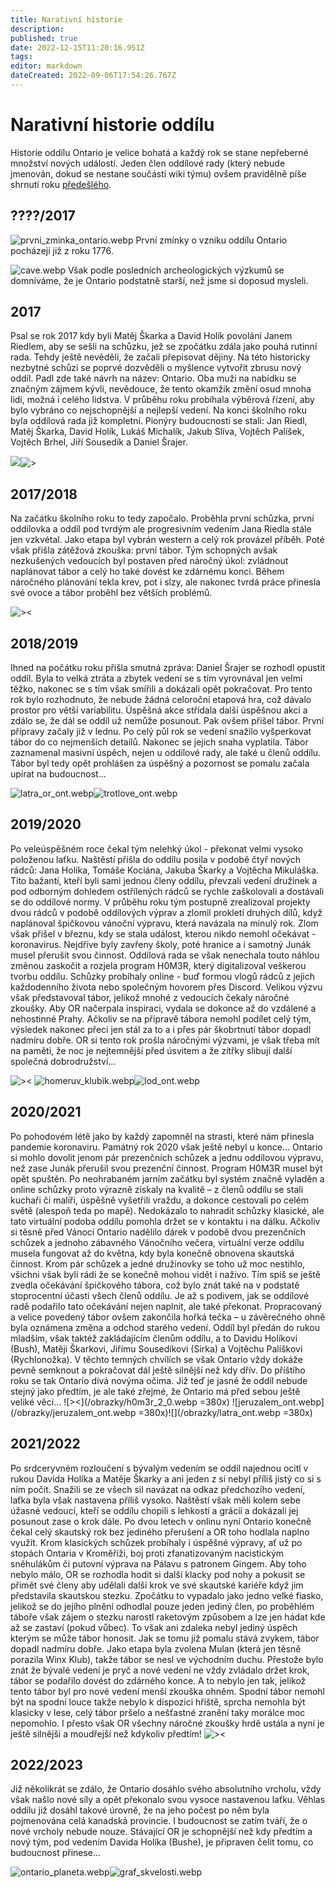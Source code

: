 ```yaml
---
title: Narativní historie
description: 
published: true
date: 2022-12-15T11:20:16.951Z
tags: 
editor: markdown
dateCreated: 2022-09-06T17:54:26.767Z
---
```


# Narativní historie oddílu

Historie oddílu Ontario je velice bohatá a každý rok se stane nepřeberné množství nových událostí. Jeden člen oddílové rady (který nebude jmenován, dokud se nestane součástí wiki týmu) ovšem pravidělně píše shrnutí roku <a href="https://ontarioskaut.wixsite.com/ontario/historie-odd%C3%ADlu">předešlého</a>. 

## ????/2017 


![prvni_zminka_ontario.webp](/obrazky/prvni_zminka_ontario.webp)
První zmínky o vzniku oddílu Ontario pocházejí již z roku 1776.


![cave.webp](/obrazky/cave.webp)
Však podle posledních archeologických výzkumů se domníváme, že je Ontario podstatně starší, než jsme si doposud mysleli.

## 2017

Psal se rok 2017 kdy byli Matěj Škarka a David Holík povoláni Janem Riedlem, aby se sešli na schůzku, jež se zpočátku zdála jako pouhá rutinní rada. Tehdy ještě nevěděli, že začali přepisovat dějiny. Na této historicky nezbytné schůzi se poprvé dozvěděli o myšlence vytvořit zbrusu nový oddíl. Padl zde také návrh na název: Ontario. Oba muži na nabídku se značným zájmem kývli, nevědouce, že tento okamžik změní osud mnoha lidí, možná i celého lidstva. V průběhu roku probíhala výběrová řízení, aby bylo vybráno co nejschopnější a nejlepší vedení. Na konci školního roku byla oddílová rada již kompletní. Pionýry budoucnosti se stali: Jan Riedl, Matěj Škarka, David Holík, Lukáš Michalík, Jakub Slíva, Vojtěch Palíšek, Vojtěch Brhel, Jiří Sousedík a Daniel Šrajer.

![](/obrazky/prvni_schuzka_ont.webp)![>](/obrazky/prvni_schuzka_02.webp)

## 2017/2018

Na začátku školního roku to tedy započalo. Proběhla první schůzka, první oddílovka a oddíl pod tvrdým ale progresivním vedením Jana Riedla stále jen vzkvétal. Jako etapa byl vybrán western a celý rok provázel příběh. Poté však přišla zátěžová zkouška: první tábor. Tým schopných avšak nezkušených vedoucích byl postaven před náročný úkol: zvládnout naplánovat tábor a celý ho také dovést ke zdárnému konci. Během náročného plánování tekla krev, pot i slzy, ale nakonec tvrdá práce přinesla své ovoce a tábor proběhl bez větších problémů.

![><](/obrazky/western_ont.webp)

## 2018/2019

Ihned na počátku roku přišla smutná zpráva: Daniel Šrajer se rozhodl opustit oddíl. Byla to velká ztráta a zbytek vedení se s tím vyrovnával jen velmi těžko, nakonec se s tím však smířili a dokázali opět pokračovat. Pro tento rok bylo rozhodnuto, že nebude žádná celoroční etapová hra, což dávalo prostor pro větší variabilitu. Úspěšná akce střídala další úspěšnou akci a zdálo se, že dál se oddíl už nemůže posunout. Pak ovšem přišel tábor. První přípravy začaly již v lednu. Po celý půl rok se vedení snažilo vyšperkovat tábor do co nejmenších detailů. Nakonec se jejich snaha vyplatila. Tábor zaznamenal masivní úspěch, nejen u oddílové rady, ale také u členů oddílu. Tábor byl tedy opět prohlášen za úspěšný a pozornost se pomalu začala upírat na budoucnost...

![latra_or_ont.webp](/obrazky/latra_or_ont.webp)![trotlove_ont.webp](/obrazky/trotlove_ont.webp)

## 2019/2020

Po veleúspěšném roce čekal tým nelehký úkol - překonat velmi vysoko položenou laťku. Naštěstí přišla do oddílu posila v podobě čtyř nových rádců: Jana Holíka, Tomáše Kociána, Jakuba Škarky a Vojtěcha Mikuláška. Tito bažanti, kteří byli sami jednou členy oddílu, převzali vedení družinek a pod odborným dohledem ostřílených rádců se rychle zaškolovali a dostávali se do oddílové normy. V průběhu roku tým postupně zrealizoval projekty dvou rádců v podobě oddílových výprav a zlomil prokletí druhých dílů, když naplánoval špičkovou vánoční výpravu, která navázala na minulý rok. Zlom však přišel v březnu, kdy se stala událost, kterou nikdo nemohl očekávat - koronavirus. Nejdříve byly zavřeny školy, poté hranice a i samotný Junák musel přerušit svou činnost. Oddílová rada se však nenechala touto náhlou změnou zaskočit a rozjela program H0M3R, který digitalizoval veškerou tvorbu oddílu. Schůzky probíhaly online - buď formou vlogů rádců z jejich každodenního života nebo společným hovorem přes Discord. Velikou výzvu však představoval tábor, jelikož mnohé z vedoucích čekaly náročné zkoušky. Aby OR načerpala inspiraci, vydala se dokonce až do vzdálené a nehostinné Prahy. Ačkoliv se na přípravě tábora nemohl podílet celý tým, výsledek nakonec přeci jen stál za to a i přes pár škobrtnutí tábor dopadl nadmíru dobře. OR si tento rok prošla náročnými výzvami, je však třeba mít na paměti, že noc je nejtemnější před úsvitem a že zítřky slibují další společná dobrodružství...  

![><](/obrazky/digital_ontario.webp)
![homeruv_klubik.webp](/obrazky/homeruv_klubik.webp)![lod_ont.webp](/obrazky/lod_ont.webp)

## 2020/2021

Po pohodovém létě jako by každý zapomněl na strasti, které nám přinesla pandemie koronaviru. Památný rok 2020 však ještě nebyl u konce… Ontario si mohlo dovolit jenom pár prezenčních schůzek a jednu oddílovou výpravu, než zase Junák přerušil svou prezenční činnost. Program H0M3R musel být opět spuštěn. Po neohrabaném jarním začátku byl systém značně vyladěn a online schůzky proto výrazně získaly na kvalitě – z členů oddílu se stali kuchaři či malíři, úspěšně vyšetřili vraždu, a dokonce cestovali po celém světě (alespoň teda po mapě). Nedokázalo to nahradit schůzky klasické, ale tato virtuální podoba oddílu pomohla držet se v kontaktu i na dálku. Ačkoliv si těsně před Vánoci Ontario nadělilo dárek v podobě dvou prezenčních schůzek a jednoho zábavného Vánočního večera, virtuální verze oddílu musela fungovat až do května, kdy byla konečně obnovena skautská činnost. Krom pár schůzek a jedné družinovky se toho už moc nestihlo, všichni však byli rádi že se konečně mohou vidět i naživo. Tím spíš se ještě zvedla očekávání špičkového tábora, což bylo znát také na v podstatě stoprocentní účasti všech členů oddílu. Je až s podivem, jak se oddílové radě podařilo tato očekávání nejen naplnit, ale také překonat. Propracovaný a velice povedený tábor ovšem zakončila hořká tečka – u závěrečného ohně byla oznámena změna a odchod starého vedení. Oddíl byl předán do rukou mladším, však taktéž zakládajícím členům oddílu, a to Davidu Holíkovi (Bush), Matěji Škarkovi, Jiřímu Sousedíkovi (Sirka) a Vojtěchu Palíškovi (Rychlonožka). V těchto temných chvílích se však Ontario vždy dokáže pevně semknout a pokračovat dál ještě silnější než kdy dřív. Do příštího roku se tak Ontario dívá novýma očima. Již teď je jasné že oddíl nebude stejný jako předtím, je ale také zřejmé, že Ontario má před sebou ještě veliké věci…
![><](/obrazky/h0m3r_2_0.webp =380x) 
![jeruzalem_ont.webp](/obrazky/jeruzalem_ont.webp =380x)![](/obrazky/latra_ont.webp =380x)

## 2021/2022

Po srdceryvném rozloučení s bývalým vedením se oddíl najednou ocitl v rukou Davida Holíka a Matěje Škarky a ani jeden z si nebyl příliš jistý co si s ním počít. Snažili se ze všech sil navázat na odkaz předchozího vedení, laťka byla však nastavena příliš vysoko. Naštěstí však měli kolem sebe úžasné vedoucí, kteří se oddílu chopili s lehkostí a grácií a dokázali jej posunout zase o krok dále. Po dvou letech v onlinu nyní Ontario konečně čekal celý skautský rok bez jediného přerušení a OR toho hodlala naplno využít. Krom klasických schůzek probíhaly i úspěšné výpravy, ať už po stopách Ontaria v Kroměříži, boj proti zfanatizovaným nacistickým sněhulákům či putovní výprava na Pálavu s patronem Gingem. Aby toho nebylo málo, OR se rozhodla hodit si další klacky pod nohy a pokusit se přimět své členy aby udělali další krok ve své skautské kariéře když jim představila skautskou stezku. Zpočátku to vypadalo jako jedno velké fiasko, jelikož se do jejího plnění odhodlal pouze jeden jediný člen, po proběhlém táboře však zájem o stezku narostl raketovým způsobem a lze jen hádat kde až se zastaví (pokud vůbec). To však ani zdaleka nebyl jediný úspěch kterým se může tábor honosit. Jak se tomu již pomalu stává zvykem, tábor dopadl nadmíru dobře. Jako etapa byla zvolena Mulan (která jen těsně porazila Winx Klub), takže tábor se nesl ve východním duchu. Přestože bylo znát že bývalé vedení je pryč a nové vedení ne vždy zvládalo držet krok, tábor se podařilo dovést do zdárného konce. A to nebylo jen tak, jelikož tento tábor byl pro nové vedení menší zkouška ohněm. Spodní tábor nemohl být na spodní louce takže nebylo k dispozici hřiště, sprcha nemohla být klasicky v lese, celý tábor pršelo a nešťastné zranění taky morálce moc nepomohlo. I přesto však OR všechny náročné zkoušky hrdě ustála a nyní je ještě silnější a moudřejší než kdykoliv předtím!
![><](/obrazky/winx.webp)

## 2022/2023

Již několikrát se zdálo, že Ontario dosáhlo svého absolutního vrcholu, vždy však našlo nové síly a opět překonalo svou vysoce nastavenou laťku. Věhlas oddílu již dosáhl takové úrovně, že na jeho počest po něm byla  pojmenována celá kanadská provincie. I budoucnost se zatím tváří, že o nové vrcholy nebude nouze. Stávající OR je schopnější než kdy předtím a nový tým, pod vedením Davida Holíka (Bushe), je připraven čelit tomu, co budoucnost přinese...

![ontario_planeta.webp](/obrazky/ontario_planeta.webp)![graf_skvelosti.webp](/obrazky/graf_skvelosti.webp)
